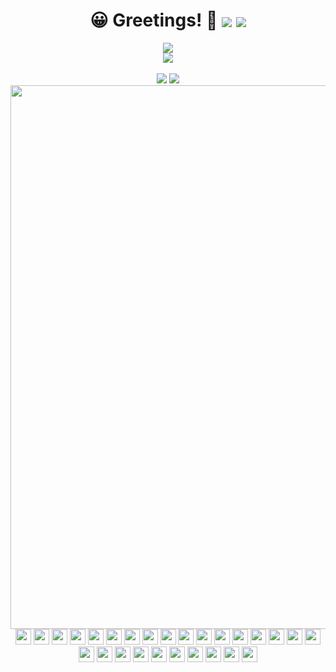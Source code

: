 <div align="center">
    <h1>
        😀 Greetings! 👋 
        <img align="center" src="https://visitor-badge.glitch.me/badge?page_id=curiuosci.mspasiano&left_color=grey&right_color=black"> 
        <a href="https://github.com/mspasiano?tab=followershttps://github.com/mspasiano?tab=followers">
            <img align="center" src="https://img.shields.io/github/followers/mspasiano.svg?style=social&label=follow&maxAge=2592000">
        </a>
    </h1>
</div>
<div align="center" >
  <img align="center" src="https://github-readme-stats.vercel.app/api?username=mspasiano&show_icons=true" />
</div>

<div align="center" >
  <img align="center" src="https://github-profile-trophy.vercel.app/?username=mspasiano&column=7&no-bg=true&no-frame=true&theme=oldie" />
</div>

<br>

<div align="center">
    <img src="https://github-readme-stats.vercel.app/api/top-langs/?username=mspasiano&hide_title=1&langs_count=10&card_width=270&layout=compact&hide_border=true"/>
    <img align="top" src="https://github-readme-streak-stats.herokuapp.com/?user=mspasiano&hide_border=true&theme=graywhite">
</div>

<div align="center">
    <img src="https://activity-graph.herokuapp.com/graph?username=mspasiano&bg_color=none&color=000000&line=000000&hide_border=true&hide_title=false&point=none" width="870px"/>
</div>

<div align="center" width="100px">
    <img aling="center" width="25px" src="https://cdn.jsdelivr.net/npm/simple-icons@v5/icons/c.svg">
    <img aling="center" width="25px" src="https://cdn.jsdelivr.net/npm/simple-icons@v5/icons/cplusplus.svg">
    <img aling="center" width="25px" src="https://cdn.jsdelivr.net/npm/simple-icons@v5/icons/css3.svg">
    <img aling="center" width="25px" src="https://cdn.jsdelivr.net/npm/simple-icons@v5/icons/html5.svg">
    <img aling="center" width="25px" src="https://cdn.jsdelivr.net/npm/simple-icons@v5/icons/javascript.svg">
    <img aling="center" width="25px" src="https://cdn.jsdelivr.net/npm/simple-icons@v5/icons/angular.svg">
    <img aling="center" width="25px" src="https://cdn.jsdelivr.net/npm/simple-icons@v5/icons/python.svg">
    <img aling="center" width="25px" src="https://cdn.jsdelivr.net/npm/simple-icons@v5/icons/latex.svg">
    <img aling="center" width="25px" src="https://cdn.jsdelivr.net/npm/simple-icons@v5/icons/nodedotjs.svg">
    <img aling="center" width="25px" src="https://cdn.jsdelivr.net/npm/simple-icons@v5/icons/vim.svg">
    <img aling="center" width="25px" src="https://cdn.jsdelivr.net/npm/simple-icons@v5/icons/linux.svg">
    <img aling="center" width="25px" src="https://cdn.jsdelivr.net/npm/simple-icons@v5/icons/visualstudiocode.svg">
    <img aling="center" width="25px" src="https://cdn.jsdelivr.net/npm/simple-icons@v5/icons/git.svg">
    <img aling="center" width="25px" src="https://cdn.jsdelivr.net/npm/simple-icons@v5/icons/github.svg">
    <img aling="center" width="25px" src="https://cdn.jsdelivr.net/npm/simple-icons@v5/icons/firebase.svg">
    <img aling="center" width="25px" src="https://cdn.jsdelivr.net/npm/simple-icons@v5/icons/java.svg">
    <img aling="center" width="25px" src="https://cdn.jsdelivr.net/npm/simple-icons@v5/icons/rust.svg">
    <img aling="center" width="25px" src="https://cdn.jsdelivr.net/npm/simple-icons@v5/icons/svelte.svg">
    <img aling="center" width="25px" src="https://cdn.jsdelivr.net/npm/simple-icons@v5/icons/powershell.svg">
    <img aling="center" width="25px" src="https://cdn.jsdelivr.net/npm/simple-icons@v5/icons/codeforces.svg">
    <img aling="center" width="25px" src="https://cdn.jsdelivr.net/npm/simple-icons@v5/icons/stackoverflow.svg">
    <img aling="center" width="25px" src="https://cdn.jsdelivr.net/npm/simple-icons@v5/icons/freelancer.svg">
    <img aling="center" width="25px" src="https://cdn.jsdelivr.net/npm/simple-icons@v5/icons/processingfoundation.svg">
    <img aling="center" width="25px" src="https://cdn.jsdelivr.net/npm/simple-icons@v5/icons/p5dotjs.svg">
    <img aling="center" width="25px" src="https://cdn.jsdelivr.net/npm/simple-icons@v5/icons/jquery.svg">
    <img aling="center" width="25px" src="https://cdn.jsdelivr.net/npm/simple-icons@v5/icons/inkscape.svg">
    <img aling="center" width="25px" src="https://cdn.jsdelivr.net/npm/simple-icons@v5/icons/flutter.svg">
</div>
